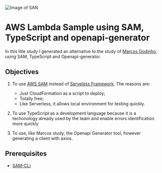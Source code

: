 ![Image of SAN](https://d1.awsstatic.com/Developer%20Marketing/serverless-web-app/sam-squirrel2.a3ff469c4f07dff6e8843cd62a92f3f02639ada4.png) 

# AWS Lambda Sample using SAM, TypeScript and openapi-generator

In this litle study I generated an alternative to the study of [Marcos Godinho](https://github.com/mvsgodinho/aws-studies/blob/master/lambda-node-sls-sample/README.md), using SAM, TypeScript and Openapi-generator.

## Objectives

1. To use [AWS SAM](https://aws.amazon.com/serverless/sam/?nc1=h_ls) instead of [Serveless Framework](https://www.serverless.com/blog/serverless-express-rest-api#converting-an-existing-express-application). The reasons are:
    - Just CloudFormation as a script to deploy;
    - Totally free;
    - Like Serverless, it allows local environment for testing quickly.
    
2. To use TypeScript as a development language because it is a techonology already used by the team and enable errors identification more quickly

3. To use, like Marcos study, the Openapi Generator tool, however generating a client with axios.


## Prerequisites

- [SAM-CLI](https://docs.aws.amazon.com/serverless-application-model/latest/developerguide/serverless-sam-cli-install-windows.html)




